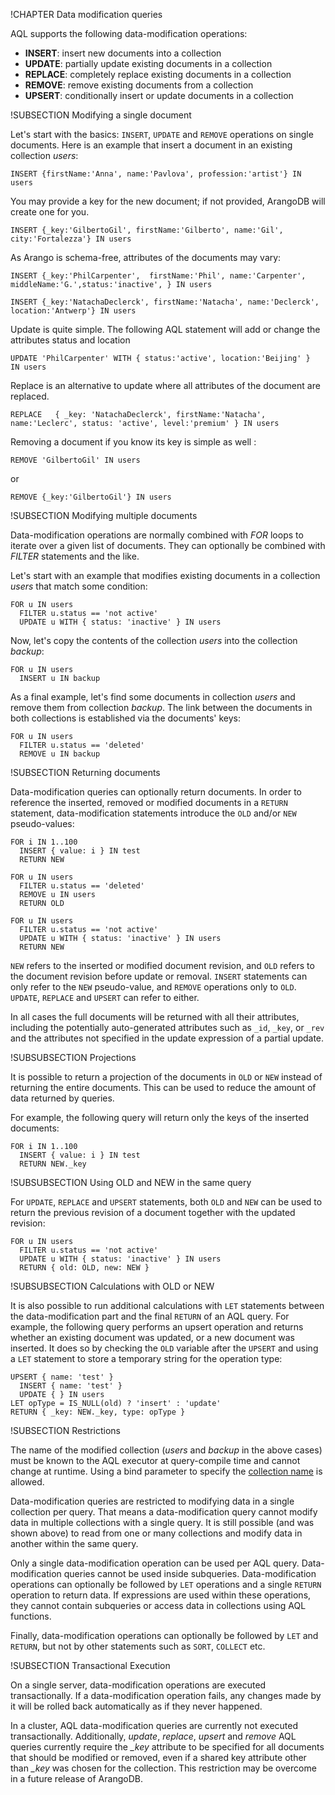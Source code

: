 !CHAPTER Data modification queries

AQL supports the following data-modification operations:

- **INSERT**: insert new documents into a collection
- **UPDATE**: partially update existing documents in a collection
- **REPLACE**: completely replace existing documents in a collection
- **REMOVE**: remove existing documents from a collection
- **UPSERT**: conditionally insert or update documents in a collection

!SUBSECTION Modifying a single document 

Let's start with the basics: `INSERT`, `UPDATE` and `REMOVE` operations on single documents.
Here is an example that insert a document in an existing collection *users*:

	INSERT {firstName:'Anna', name:'Pavlova', profession:'artist'} IN users

You may provide a key for the new document; if not provided, ArangoDB will create one for you.  

	INSERT {_key:'GilbertoGil', firstName:'Gilberto', name:'Gil', city:'Fortalezza'} IN users

As Arango is schema-free, attributes of the documents may vary: 

	INSERT {_key:'PhilCarpenter',  firstName:'Phil', name:'Carpenter', middleName:'G.',status:'inactive', } IN users

	INSERT {_key:'NatachaDeclerck', firstName:'Natacha', name:'Declerck', location:'Antwerp'} IN users 

Update is quite simple. The following AQL statement will add or change the attributes status and location

	UPDATE 'PhilCarpenter' WITH { status:'active', location:'Beijing' }  IN users

Replace is an alternative to update where all attributes of the document are replaced.

	REPLACE   { _key: 'NatachaDeclerck', firstName:'Natacha', name:'Leclerc', status: 'active', level:'premium' } IN users

Removing a document if you know its key is simple as well : 

	REMOVE 'GilbertoGil' IN users

or 

	REMOVE {_key:'GilbertoGil'} IN users


!SUBSECTION Modifying multiple documents

Data-modification operations are normally combined with *FOR* loops to
iterate over a given list of documents. They can optionally be combined with
*FILTER* statements and the like.

Let's start with an example that modifies existing documents in a collection
*users* that match some condition:

    FOR u IN users
      FILTER u.status == 'not active'
      UPDATE u WITH { status: 'inactive' } IN users



Now, let's copy the contents of the collection *users* into the collection
*backup*:

    FOR u IN users
      INSERT u IN backup

As a final example, let's find some documents in collection *users* and
remove them from collection *backup*. The link between the documents in both
collections is established via the documents' keys:

    FOR u IN users
      FILTER u.status == 'deleted'
      REMOVE u IN backup


!SUBSECTION Returning documents

Data-modification queries can optionally return documents. In order to reference
the inserted, removed or modified documents in a `RETURN` statement, data-modification 
statements introduce the `OLD` and/or `NEW` pseudo-values:

    FOR i IN 1..100
      INSERT { value: i } IN test 
      RETURN NEW

    FOR u IN users
      FILTER u.status == 'deleted'
      REMOVE u IN users 
      RETURN OLD

    FOR u IN users
      FILTER u.status == 'not active'
      UPDATE u WITH { status: 'inactive' } IN users 
      RETURN NEW

`NEW` refers to the inserted or modified document revision, and `OLD` refers
to the document revision before update or removal. `INSERT` statements can 
only refer to the `NEW` pseudo-value, and `REMOVE` operations only to `OLD`. 
`UPDATE`, `REPLACE` and `UPSERT` can refer to either.

In all cases the full documents will be returned with all their attributes,
including the potentially auto-generated attributes such as `_id`, `_key`, or `_rev`
and the attributes not specified in the update expression of a partial update.

!SUBSUBSECTION Projections

It is possible to return a projection of the documents in `OLD` or `NEW` instead of 
returning the entire documents. This can be used to reduce the amount of data returned 
by queries.

For example, the following query will return only the keys of the inserted documents:

    FOR i IN 1..100
      INSERT { value: i } IN test 
      RETURN NEW._key


!SUBSUBSECTION Using OLD and NEW in the same query

For `UPDATE`, `REPLACE` and `UPSERT` statements, both `OLD` and `NEW` can be used
to return the previous revision of a document together with the updated revision:

    FOR u IN users
      FILTER u.status == 'not active'
      UPDATE u WITH { status: 'inactive' } IN users 
      RETURN { old: OLD, new: NEW }


!SUBSUBSECTION Calculations with OLD or NEW

It is also possible to run additional calculations with `LET` statements between the
data-modification part and the final `RETURN` of an AQL query. For example, the following
query performs an upsert operation and returns whether an existing document was
updated, or a new document was inserted. It does so by checking the `OLD` variable
after the `UPSERT` and using a `LET` statement to store a temporary string for
the operation type:
  
    UPSERT { name: 'test' } 
      INSERT { name: 'test' } 
      UPDATE { } IN users
    LET opType = IS_NULL(old) ? 'insert' : 'update'
    RETURN { _key: NEW._key, type: opType }


!SUBSECTION Restrictions

The name of the modified collection (*users* and *backup* in the above cases) 
must be known to the AQL executor at query-compile time and cannot change at 
runtime. Using a bind parameter to specify the [collection name](../Glossary/README.md#collection-name) is allowed.

Data-modification queries are restricted to modifying data in a single 
collection per query. That means a data-modification query cannot modify 
data in multiple collections with a single query. It is still possible (and
was shown above) to read from one or many collections and modify data in another
within the same query.

Only a single data-modification operation can be used per AQL query. Data-modification
queries cannot be used inside subqueries. Data-modification operations can optionally
be followed by `LET` operations and a single `RETURN` operation to return data. If
expressions are used within these operations, they cannot contain subqueries or 
access data in collections using AQL functions.

Finally, data-modification operations can optionally be followed by `LET` and `RETURN`,
but not by other statements such as `SORT`, `COLLECT` etc.


!SUBSECTION Transactional Execution
  
On a single server, data-modification operations are executed transactionally.
If a data-modification operation fails, any changes made by it will be rolled 
back automatically as if they never happened.

In a cluster, AQL data-modification queries are currently not executed transactionally.
Additionally, *update*, *replace*, *upsert* and *remove* AQL queries currently 
require the *_key* attribute to be specified for all documents that should be 
modified or removed, even if a shared key attribute other than *_key* was chosen 
for the collection. This restriction may be overcome in a future release of ArangoDB.
